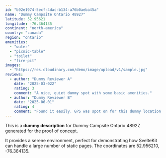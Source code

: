 ```yaml
---
id: "b92e1974-5ecf-4dac-b134-a76b0aeba45a"
name: "Dummy Campsite Ontario 48927"
latitude: 52.95621
longitude: -76.364135
continent: "north-america"
country: "canada"
region: "ontario"
amenities:
  - "water"
  - "picnic-table"
  - "toilet"
  - "fire-pit"
images:
  - "https://res.cloudinary.com/demo/image/upload/v1/sample.jpg"
reviews:
  - author: "Dummy Reviewer A"
    date: "2025-03-022"
    rating: 3
    comment: "A nice, quiet dummy spot with some basic amenities."
  - author: "Dummy Reviewer B"
    date: "2025-06-01"
    rating: 4
    comment: "Found it easily. GPS was spot on for this dummy location."
---
```


This is a **dummy description** for Dummy Campsite Ontario 48927, generated for the proof of concept.

It provides a serene environment, perfect for demonstrating how SvelteKit can handle a large number of static pages. The coordinates are 52.956210, -76.364135.
